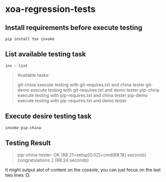 # xoa-regression-tests

## Install requirements before execute testing
```
pip install tox invoke
```

##  List available testing task
```
inv --list
```


> Available tasks:
>
>   git-china   execute testing with git-requires.txt and china tester
> git-demo    execute testing with git-requires.txt and demo tester
> pip-china   execute testing with pip-requires.txt and china tester
> pip-demo    execute testing with pip-requires.txt and demo tester

## Execute desire testing task
```
invoke pip-china
```

## Testing Result
>   pip-china-tester: OK (68.21=setup[0.02]+cmd[68.18] seconds)
> congratulations :) (68.24 seconds)

It might output alot of content on the console, you can just focus on the last two lines :D.


